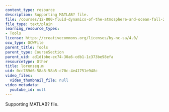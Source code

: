 ```yaml
---
content_type: resource
description: Supporting MATLAB? file.
file: /courses/12-800-fluid-dynamics-of-the-atmosphere-and-ocean-fall-2004/0cc789d658a858a5c70c4e41751e948c_lorenzeq.m
file_type: text/plain
learning_resource_types:
- Tools
license: https://creativecommons.org/licenses/by-nc-sa/4.0/
ocw_type: OCWFile
parent_title: Tools
parent_type: CourseSection
parent_uid: ad1d1bbe-ec74-30a6-cdb1-1c373be98efa
resourcetype: Other
title: lorenzeq.m
uid: 0cc789d6-58a8-58a5-c70c-4e41751e948c
video_files:
  video_thumbnail_file: null
video_metadata:
  youtube_id: null
---
```

Supporting MATLAB? file.